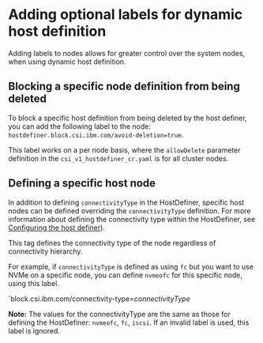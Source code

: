# Adding optional labels for dynamic host definition

Adding labels to nodes allows for greater control over the system nodes, when using dynamic host definition.

## Blocking a specific node definition from being deleted

To block a specific host definition from being deleted by the host definer, you can add the following label to the node: `hostdefiner.block.csi.ibm.com/avoid-deletion=true`.

This label works on a per node basis, where the `allowDelete` parameter definition in the `csi_v1_hostdefiner_cr.yaml` is for all cluster nodes.

## Defining a specific host node

In addition to defining `connectivityType` in the HostDefiner, specific host nodes can be defined overriding the `connectivityType` definition. For more information about defining the connectivity type within the HostDefiner, see [Configuring the host definer](../configuration/configuring_hostdefiner.md)).

This tag defines the connectivity type of the node regardless of connectivity hierarchy.

For example, if `connectivityType` is defined as using `fc` but you want to use NVMe on a specific node, you can define `nvmeofc` for this specific node, using this label.

`block.csi.ibm.com/connectivity-type=_connectivityType_

**Note:** The values for the connectivityType are the same as those for defining the HostDefiner: `nvmeofc`, `fc`, `iscsi`. If an invalid label is used, this label is ignored.



